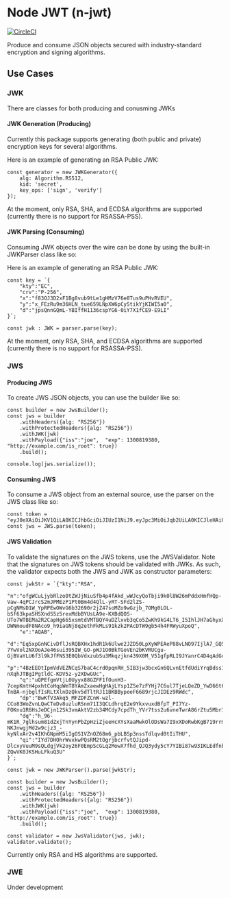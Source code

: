 # Node JWT (n-jwt)
[![CircleCI](https://dl.circleci.com/status-badge/img/circleci/QpYzT8jWrMkgEPvicwJuap/YNYnTVcP4HB47YfXPRmTX/tree/main.svg?style=svg&circle-token=cc1487f8c09dcc26fa3b7be11dadfeb157362edf)](https://dl.circleci.com/status-badge/redirect/circleci/QpYzT8jWrMkgEPvicwJuap/YNYnTVcP4HB47YfXPRmTX/tree/main)

Produce and consume JSON objects secured with industry-standard encryption and signing algorithms.

## Use Cases

### JWK

There are classes for both producing and conusming JWKs

#### JWK Generation (Producing)
Currently this package supports generating (both public and private) encryption keys for several algorithms.

Here is an example of generating an RSA Public JWK:
```
const generator = new JWKGenerator({
    alg: Algorithm.RS512,
    kid: 'secret',
    key_ops: ['sign', 'verify']
});
```

At the moment, only RSA, SHA, and ECDSA algorithms are supported (currently there is no support for RSASSA-PSS).

#### JWK Parsing (Consuming)
Consuming JWK objects over the wire can be done by using the built-in JWKParser class like so:

Here is an example of generating an RSA Public JWK:
```
const key = `{
    "kty":"EC",
    "crv":"P-256",
    "x":"f83OJ3D2xF1Bg8vub9tLe1gHMzV76e8Tus9uPHvRVEU",
    "y":"x_FEzRu9m36HLN_tue659LNpXW6pCyStikYjKIWI5a0",
    "d":"jpsQnnGQmL-YBIffH1136cspYG6-0iY7X1fCE9-E9LI"
}`;

const jwk : JWK = parser.parse(key);
```

At the moment, only RSA, SHA, and ECDSA algorithms are supported (currently there is no support for RSASSA-PSS).

### JWS
#### Producing JWS
To create JWS JSON objects, you can use the builder like so:
```
const builder = new JwsBuilder();
const jws = builder
    .withHeaders({alg: "RS256"})
    .withProtectedHeaders({alg: "RS256"})
    .withJWK(jwk)
    .withPayload({"iss":"joe",  "exp": 1300819380, "http://example.com/is_root": true})
    .build();

console.log(jws.serialize());
```

#### Consuming JWS
To consume a JWS object from an external source, use the parser on the JWS class like so:

```
const token = "eyJ0eXAiOiJKV1QiLA0KICJhbGciOiJIUzI1NiJ9.eyJpc3MiOiJqb2UiLA0KICJleHAiOjEzMDA4MTkzODAsDQogImh0dHA6Ly9leGFtcGxlLmNvbS9pc19yb290Ijp0cnVlfQ.AF9JZKWRn2omJDrJrWeoVQyjR3PcGFiAe0_dC04hwyE";
const jws = JWS.parse(token);
```

#### JWS Validation
To validate the signatures on the JWS tokens, use the JWSValidator. Note that the signatures on JWS tokens should be validated with JWKs. As such, the validator expects both the JWS and JWK as constructor parameters:

```
const jwkStr = `{"kty":"RSA",
    "n":"ofgWCuLjybRlzo0tZWJjNiuSfb4p4fAkd_wWJcyQoTbji9k0l8W26mPddxHmfHQp-Vaw-4qPCJrcS2mJPMEzP1Pt0Bm4d4QlL-yRT-SFd2lZS-pCgNMsD1W_YpRPEwOWvG6b32690r2jZ47soMZo9wGzjb_7OMg0LOL-bSf63kpaSHSXndS5z5rexMdbBYUsLA9e-KXBdQOS-UTo7WTBEMa2R2CapHg665xsmtdVMTBQY4uDZlxvb3qCo5ZwKh9kG4LT6_I5IhlJH7aGhyxXFvUK-DWNmoudF8NAco9_h9iaGNj8q2ethFkMLs91kzk2PAcDTW9gb54h4FRWyuXpoQ",
    "e":"AQAB",
    "d":"Eq5xpGnNCivDflJsRQBXHx1hdR1k6Ulwe2JZD50LpXyWPEAeP88vLNO97IjlA7_GQ5sLKMgvfTeXZx9SE-7YwVol2NXOoAJe46sui395IW_GO-pWJ1O0BkTGoVEn2bKVRUCgu-GjBVaYLU6f3l9kJfFNS3E0QbVdxzubSu3Mkqzjkn439X0M_V51gfpRLI9JYanrC4D4qAdGcopV_0ZHHzQlBjudU2QvXt4ehNYTCBr6XCLQUShb1juUO1ZdiYoFaFQT5Tw8bGUl_x_jTj3ccPDVZFD9pIuhLhBOneufuBiB4cS98l2SR_RQyGWSeWjnczT0QU91p1DhOVRuOopznQ",
    "p":"4BzEEOtIpmVdVEZNCqS7baC4crd0pqnRH_5IB3jw3bcxGn6QLvnEtfdUdiYrqBdss1l58BQ3KhooKeQTa9AB0Hw_Py5PJdTJNPY8cQn7ouZ2KKDcmnPGBY5t7yLc1QlQ5xHdwW1VhvKn-nXqhJTBgIPgtldC-KDV5z-y2XDwGUc",
    "q":"uQPEfgmVtjL0Uyyx88GZFF1fOunH3-7cepKmtH4pxhtCoHqpWmT8YAmZxaewHgHAjLYsp1ZSe7zFYHj7C6ul7TjeLQeZD_YwD66t62wDmpe_HlB-TnBA-njbglfIsRLtXlnDzQkv5dTltRJ11BKBBypeeF6689rjcJIDEz9RWdc",
    "dp":"BwKfV3Akq5_MFZDFZCnW-wzl-CCo83WoZvnLQwCTeDv8uzluRSnm71I3QCLdhrqE2e9YkxvuxdBfpT_PI7Yz-FOKnu1R6HsJeDCjn12Sk3vmAktV2zb34MCdy7cpdTh_YVr7tss2u6vneTwrA86rZtu5Mbr1C1XsmvkxHQAdYo0",
    "dq":"h_96-mK1R_7glhsum81dZxjTnYynPbZpHziZjeeHcXYsXaaMwkOlODsWa7I9xXDoRwbKgB719rrmI2oKr6N3Do9U0ajaHF-NKJnwgjMd2w9cjz3_-kyNlxAr2v4IKhGNpmM5iIgOS1VZnOZ68m6_pbLBSp3nssTdlqvd0tIiTHU",
    "qi":"IYd7DHOhrWvxkwPQsRM2tOgrjbcrfvtQJipd-DlcxyVuuM9sQLdgjVk2oy26F0EmpScGLq2MowX7fhd_QJQ3ydy5cY7YIBi87w93IKLEdfnbJtoOPLUW0ITrJReOgo1cq9SbsxYawBgfp_gh6A5603k2-ZQwVK0JKSHuLFkuQ3U"
}`;

const jwk = new JWKParser().parse(jwkStr);

const builder = new JwsBuilder();
const jws = builder
    .withHeaders({alg: "RS256"})
    .withProtectedHeaders({alg: "RS256"})
    .withJWK(jwk)
    .withPayload({"iss":"joe",  "exp": 1300819380, "http://example.com/is_root": true})
    .build();

const validator = new JwsValidator(jws, jwk);
validator.validate();
```

Currently only RSA and HS algorithms are supported. 

### JWE
Under development



